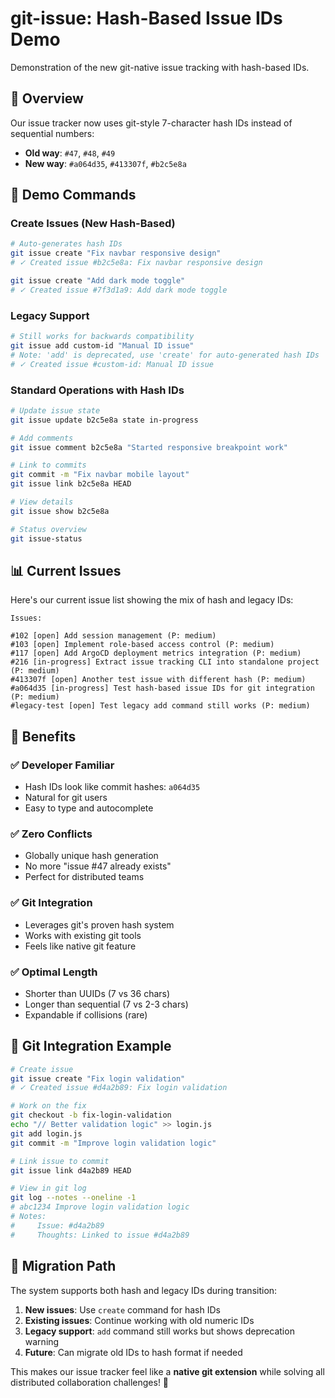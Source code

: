 # git-issue: Hash-Based Issue IDs Demo

Demonstration of the new git-native issue tracking with hash-based IDs.

## 🎯 Overview

Our issue tracker now uses git-style 7-character hash IDs instead of sequential numbers:
- **Old way**: `#47`, `#48`, `#49`
- **New way**: `#a064d35`, `#413307f`, `#b2c5e8a`

## 🚀 Demo Commands

### Create Issues (New Hash-Based)
```bash
# Auto-generates hash IDs
git issue create "Fix navbar responsive design"
# ✓ Created issue #b2c5e8a: Fix navbar responsive design

git issue create "Add dark mode toggle"  
# ✓ Created issue #7f3d1a9: Add dark mode toggle
```

### Legacy Support
```bash
# Still works for backwards compatibility
git issue add custom-id "Manual ID issue"
# Note: 'add' is deprecated, use 'create' for auto-generated hash IDs
# ✓ Created issue #custom-id: Manual ID issue
```

### Standard Operations with Hash IDs
```bash
# Update issue state
git issue update b2c5e8a state in-progress

# Add comments
git issue comment b2c5e8a "Started responsive breakpoint work"

# Link to commits
git commit -m "Fix navbar mobile layout"
git issue link b2c5e8a HEAD

# View details
git issue show b2c5e8a

# Status overview
git issue-status
```

## 📊 Current Issues

Here's our current issue list showing the mix of hash and legacy IDs:

```
Issues:

#102 [open] Add session management (P: medium)
#103 [open] Implement role-based access control (P: medium)  
#117 [open] Add ArgoCD deployment metrics integration (P: medium)
#216 [in-progress] Extract issue tracking CLI into standalone project (P: medium)
#413307f [open] Another test issue with different hash (P: medium)
#a064d35 [in-progress] Test hash-based issue IDs for git integration (P: medium)
#legacy-test [open] Test legacy add command still works (P: medium)
```

## 🎉 Benefits

### ✅ **Developer Familiar**
- Hash IDs look like commit hashes: `a064d35`
- Natural for git users
- Easy to type and autocomplete

### ✅ **Zero Conflicts**
- Globally unique hash generation
- No more "issue #47 already exists"
- Perfect for distributed teams

### ✅ **Git Integration**
- Leverages git's proven hash system
- Works with existing git tools
- Feels like native git feature

### ✅ **Optimal Length**
- Shorter than UUIDs (7 vs 36 chars)
- Longer than sequential (7 vs 2-3 chars)
- Expandable if collisions (rare)

## 🔗 Git Integration Example

```bash
# Create issue
git issue create "Fix login validation"
# ✓ Created issue #d4a2b89: Fix login validation

# Work on the fix
git checkout -b fix-login-validation
echo "// Better validation logic" >> login.js
git add login.js
git commit -m "Improve login validation logic"

# Link issue to commit  
git issue link d4a2b89 HEAD

# View in git log
git log --notes --oneline -1
# abc1234 Improve login validation logic
# Notes:
#     Issue: #d4a2b89
#     Thoughts: Linked to issue #d4a2b89
```

## 🎯 Migration Path

The system supports both hash and legacy IDs during transition:

1. **New issues**: Use `create` command for hash IDs
2. **Existing issues**: Continue working with old numeric IDs  
3. **Legacy support**: `add` command still works but shows deprecation warning
4. **Future**: Can migrate old IDs to hash format if needed

This makes our issue tracker feel like a **native git extension** while solving all distributed collaboration challenges! 🚀
